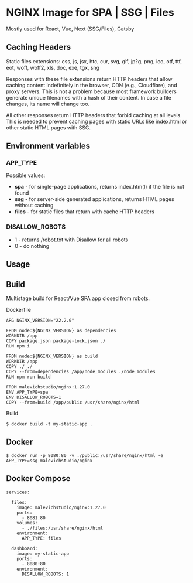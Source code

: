 # NGINX Image for SPA | SSG | Files

Mostly used for React, Vue, Next (SSG/Files), Gatsby

## Caching Headers

Static files extensions: css, js, jsx, htc, cur, svg, gif, jp?g, png, ico, otf, ttf, eot, woff, woff2, xls, doc, exe, tgx, sng

Responses with these file extensions return HTTP headers that allow caching content indefinitely in the browser, CDN (e.g., Cloudflare), and proxy servers.
This is not a problem because most framework builders generate unique filenames with a hash of their content.
In case a file changes, its name will change too.

All other responses return HTTP headers that forbid caching at all levels.
This is needed to prevent caching pages with static URLs like index.html or other static HTML pages with SSG. 

## Environment variables

### APP_TYPE

Possible values:
 - **spa** - for single-page applications, returns index.htm(l) if the file is not found
 - **ssg** - for server-side generated applications, returns HTML pages without caching
 - **files** - for static files that return with cache HTTP headers

### DISALLOW_ROBOTS
 - 1 - returns /robot.txt with Disallow for all robots
 - 0 - do nothing

## Usage

## Build

Multistage build for React/Vue SPA app closed from robots.

Dockerfile
```
ARG NGINX_VERSION="22.2.0"

FROM node:${NGINX_VERSION} as dependencies
WORKDIR /app
COPY package.json package-lock.json ./
RUN npm i

FROM node:${NGINX_VERSION} as build
WORKDIR /app
COPY ./ ./
COPY --from=dependencies /app/node_modules ./node_modules
RUN npm run build

FROM malevichstudio/nginx:1.27.0
ENV APP_TYPE=spa
ENV DISALLOW_ROBOTS=1
COPY --from=build /app/public /usr/share/nginx/html
```
Build
```
$ docker build -t my-static-app .
```

## Docker

```
$ docker run -p 8080:80 -v ./public:/usr/share/nginx/html -e APP_TYPE=ssg malevichstudio/nginx
```

## Docker Compose

```
services:

  files:
    image: malevichstudio/nginx:1.27.0
    ports:
      - 8081:80
    volumes:
      - ./files:/usr/share/nginx/html
    environment:
      APP_TYPE: files

  dashboard:
    image: my-static-app
    ports:
      - 8080:80
    environment:
      DISALLOW_ROBOTS: 1
```
